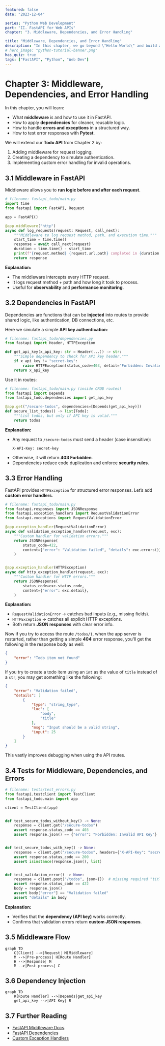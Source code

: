 ```yaml
---
featured: false
date: "2023-12-04"

series: "Python Web Development"
part: "II. FastAPI for Web APIs"
chapter: "3. Middleware, Dependencies, and Error Handling"

title: "Middleware, Dependencies, and Error Handling"
description: "In this chapter, we go beyond \"Hello World\" and build a Todo List REST API."
# hero_image: "python-tutorial-banner.png"
has_quiz: true
tags: ["FastAPI", "Python", "Web Dev"]
---
```


# Chapter 3: Middleware, Dependencies, and Error Handling

In this chapter, you will learn:

* What **middleware** is and how to use it in FastAPI.
* How to apply **dependencies** for cleaner, reusable logic.
* How to handle **errors and exceptions** in a structured way.
* How to test error responses with **Pytest**.

We will extend our **Todo API** from Chapter 2 by:

1. Adding middleware for request logging.
2. Creating a dependency to simulate authentication.
3. Implementing custom error handling for invalid operations.

## 3.1 Middleware in FastAPI

Middleware allows you to **run logic before and after each request**.

```python
# filename: fastapi_todo/main.py
import time
from fastapi import FastAPI, Request

app = FastAPI()

@app.middleware("http")
async def log_requests(request: Request, call_next):
    """Middleware to log request method, path, and execution time."""
    start_time = time.time()
    response = await call_next(request)
    duration = time.time() - start_time
    print(f"{request.method} {request.url.path} completed in {duration:.4f}s")
    return response
```

**Explanation:**

* The middleware intercepts every HTTP request.
* It logs request method + path and how long it took to process.
* Useful for **observability** and **performance monitoring**.

## 3.2 Dependencies in FastAPI

Dependencies are functions that can be **injected** into routes to provide shared logic, like authentication, DB connections, etc.

Here we simulate a simple **API key authentication**:

```python
# filename: fastapi_todo/dependencies.py
from fastapi import Header, HTTPException

def get_api_key(x_api_key: str = Header(...)) -> str:
    """Simple dependency to check for API key header."""
    if x_api_key != "secret-key":
        raise HTTPException(status_code=403, detail="Forbidden: Invalid API Key")
    return x_api_key
```

Use it in routes:

```python
# filename: fastapi_todo/main.py (inside CRUD routes)
from fastapi import Depends
from fastapi_todo.dependencies import get_api_key

@app.get("/secure-todos", dependencies=[Depends(get_api_key)])
def secure_list_todos() -> list[Todo]:
    """List todos, but only if API key is valid."""
    return todos
```

**Explanation:**

* Any request to `/secure-todos` must send a header (case insensitive):
  ```
  X-API-Key: secret-key
  ```
* Otherwise, it will return **403 Forbidden**.
* Dependencies reduce code duplication and enforce **security rules**.

## 3.3 Error Handling

FastAPI provides `HTTPException` for structured error responses.
Let’s add **custom error handlers**.

```python
# filename: fastapi_todo/main.py
from fastapi.responses import JSONResponse
from fastapi.exception_handlers import RequestValidationError
from fastapi.exceptions import RequestValidationError

@app.exception_handler(RequestValidationError)
async def validation_exception_handler(request, exc):
    """Custom handler for validation errors."""
    return JSONResponse(
        status_code=422,
        content={"error": "Validation failed", "details": exc.errors()},
    )


@app.exception_handler(HTTPException)
async def http_exception_handler(request, exc):
    """Custom handler for HTTP errors."""
    return JSONResponse(
        status_code=exc.status_code,
        content={"error": exc.detail},
    )
```

**Explanation:**

* `RequestValidationError` → catches bad inputs (e.g., missing fields).
* `HTTPException` → catches all explicit HTTP exceptions.
* Both return **JSON responses** with clear error info.

Now if you try to access the route `/todos/1`, when the app server is restarted, rather than getting a simple **404** error response, you'll get the following in the response body as well:

```json
{
    "error": "Todo item not found"
}
```

If you try to create a todo item using an `int` as the value of `title` instead of a `str`, you may get something like the following:

```json
{
    "error": "Validation failed",
    "details": [
        {
            "type": "string_type",
            "loc": [
                "body",
                "title"
            ],
            "msg": "Input should be a valid string",
            "input": 25
        }
    ]
}
```

This vastly improves debugging when using the API routes.

## 3.4 Tests for Middleware, Dependencies, and Errors

```python
# filename: tests/test_errors.py
from fastapi.testclient import TestClient
from fastapi_todo.main import app

client = TestClient(app)


def test_secure_todos_without_key() -> None:
    response = client.get("/secure-todos")
    assert response.status_code == 403
    assert response.json() == {"error": "Forbidden: Invalid API Key"}


def test_secure_todos_with_key() -> None:
    response = client.get("/secure-todos", headers={"X-API-Key": "secret-key"})
    assert response.status_code == 200
    assert isinstance(response.json(), list)


def test_validation_error() -> None:
    response = client.post("/todos", json={})  # missing required "title"
    assert response.status_code == 422
    body = response.json()
    assert body["error"] == "Validation failed"
    assert "details" in body
```

**Explanation:**

* Verifies that the **dependency (API key)** works correctly.
* Confirms that validation errors return **custom JSON responses**.

## 3.5 Middleware Flow

```mermaid
graph TD
    C[Client] -->|Request| M[Middleware]
    M -->|Pre-process| H[Route Handler]
    H -->|Response| M
    M -->|Post-process| C
```

## 3.6 Dependency Injection

```mermaid
graph TD
    R[Route Handler] -->|Depends|get_api_key
    get_api_key -->|API Key| R
```

## 3.7 Further Reading

* [FastAPI Middleware Docs](https://fastapi.tiangolo.com/tutorial/middleware/)
* [FastAPI Dependencies](https://fastapi.tiangolo.com/tutorial/dependencies/)
* [Custom Exception Handlers](https://fastapi.tiangolo.com/tutorial/handling-errors/)
